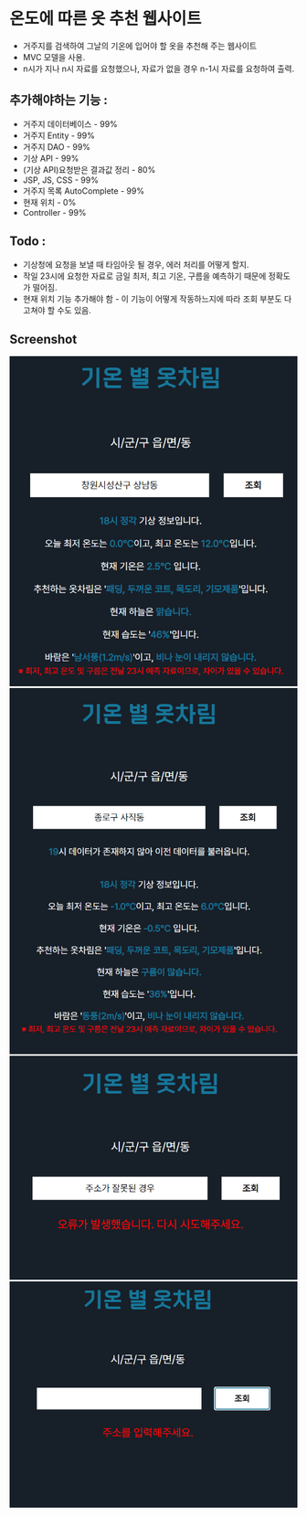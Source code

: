 # 온도에 따른 옷 추천 웹사이트

- 거주지를 검색하여 그날의 기온에 입어야 할 옷을 추천해 주는 웹사이트
- MVC 모델을 사용.
- n시가 지나 n시 자료를 요청했으나, 자료가 없을 경우 n-1시 자료를 요청하여 출력.

## 추가해야하는 기능 :

- 거주지 데이터베이스 - 99%
- 거주지 Entity - 99%
- 거주지 DAO - 99%
- 기상 API - 99%
- (기상 API)요청받은 결과값 정리 - 80%
- JSP, JS, CSS - 99%
- 거주지 목록 AutoComplete - 99%
- 현재 위치 - 0%
- Controller - 99%

## Todo :

- 기상청에 요청을 보낼 때 타임아웃 될 경우, 에러 처리를 어떻게 할지.
- 작일 23시에 요청한 자료로 금일 최저, 최고 기온, 구름을 예측하기 때문에 정확도가 떨어짐.
- 현재 위치 기능 추가해야 함 - 이 기능이 어떻게 작동하느지에 따라 조회 부분도 다 고쳐야 할 수도 있음.

## Screenshot

![output](/Etc/output.png "output")
![output1](/Etc/output1.png "output1")
![error](/Etc/error.png "error")
![null](/Etc/null.png "null")